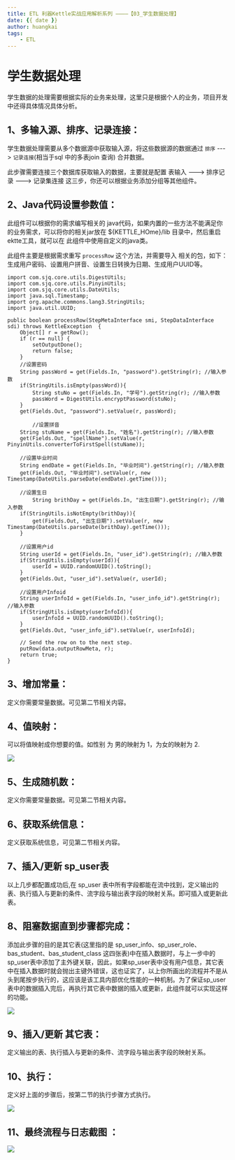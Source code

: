```yaml
---
title: ETL 利器Kettle实战应用解析系列 ————【03_学生数据处理】
date: {{ date }}
author: huangkai
tags:
	- ETL
---
```


# 学生数据处理 #
学生数据的处理需要根据实际的业务来处理，这里只是根据个人的业务，项目开发中还得具体情况具体分析。

## 1、多输入源、排序、记录连接： ##

学生数据处理需要从多个数据源中获取输入源，将这些数据源的数据通过 `排序` ---> `记录连接`(相当于sql 中的多表join 查询) 合并数据。

此步骤需要连接三个数据库获取输入的数据，主要就是配置 表输入 ---> 排序记录 ---> 记录集连接 这三步，你还可以根据业务添加分组等其他组件。

## 2、Java代码设置参数值： ##
此组件可以根据你的需求编写相关的 java代码，如果内置的一些方法不能满足你的业务需求，可以将你的相关jar放在 ${KETTLE_HOme}/lib 目录中，然后重启ektte工具，就可以在 此组件中使用自定义的java类。

此组件主要是根据需求重写  `processRow` 这个方法，并需要导入 相关的包，如下：生成用户密码、设置用户拼音、设置生日转换为日期、生成用户UUID等。

```
import com.sjq.core.utils.DigestUtils;
import com.sjq.core.utils.PinyinUtils;
import com.sjq.core.utils.DateUtils;
import java.sql.Timestamp;
import org.apache.commons.lang3.StringUtils;
import java.util.UUID;

public boolean processRow(StepMetaInterface smi, StepDataInterface sdi) throws KettleException  { 
    Object[] r = getRow(); 
    if (r == null) { 
        setOutputDone(); 
        return false; 
    }   
    //设置密码
	String passWord = get(Fields.In, "password").getString(r); //输入参数
	if(StringUtils.isEmpty(passWord)){
		String stuNo = get(Fields.In, "学号").getString(r); //输入参数 
    	passWord = DigestUtils.encryptPassword(stuNo);
	}
    get(Fields.Out, "password").setValue(r, passWord); 
		
		//设置拼音 
    String stuName = get(Fields.In, "姓名").getString(r); //输入参数
    get(Fields.Out, "spellName").setValue(r, PinyinUtils.converterToFirstSpell(stuName));
	
	//设置毕业时间 
    String endDate = get(Fields.In, "毕业时间").getString(r); //输入参数
    get(Fields.Out, "毕业时间").setValue(r, new Timestamp(DateUtils.parseDate(endDate).getTime()));

	//设置生日
		String brithDay = get(Fields.In, "出生日期").getString(r); //输入参数
	if(StringUtils.isNotEmpty(brithDay)){
    	get(Fields.Out, "出生日期").setValue(r, new Timestamp(DateUtils.parseDate(brithDay).getTime()));
	}

	//设置用户id
	String userId = get(Fields.In, "user_id").getString(r); //输入参数
	if(StringUtils.isEmpty(userId)){
		userId = UUID.randomUUID().toString();
	}
    get(Fields.Out, "user_id").setValue(r, userId);

	//设置用户Infoid
	String userInfoId = get(Fields.In, "user_info_id").getString(r); //输入参数
	if(StringUtils.isEmpty(userInfoId)){
		userInfoId = UUID.randomUUID().toString();
	}
    get(Fields.Out, "user_info_id").setValue(r, userInfoId);
	
    // Send the row on to the next step. 
    putRow(data.outputRowMeta, r);    
    return true; 
}
```

## 3、增加常量： ##
定义你需要常量数据。可见第二节相关内容。

## 4、值映射： ##
可以将值映射成你想要的值。如性别 为 男的映射为 1，为女的映射为 2.

![](https://raw.githubusercontent.com/huankai/blog-resources/master/photos/ETl/02_01.png)

## 5、生成随机数： ##
定义你需要常量数据。可见第二节相关内容。
## 6、获取系统信息： ##
定义获取系统信息，可见第二节相关内容。

## 7、插入/更新 sp_user表 ##
以上几步都配置成功后,在 sp_user 表中所有字段都能在流中找到，定义输出的表、执行插入与更新的条件、流字段与输出表字段的映射关系。即可插入或更新此表。

## 8、阻塞数据直到步骤都完成： ##

添加此步骤的目的是其它表(这里指的是 sp_user_info、sp_user_role、bas_student、bas_student_class 这四张表)中在插入数据时，与上一步中的 sp_user表中添加了主外键关联，因此，如果sp_user表中没有用户信息，其它表中在插入数据时就会抛出主键外错误，这也证实了，以上你所画出的流程并不是从头到尾按步执行的，这应该是该工具内部优化性能的一种机制。为了保证sp_user表中的数据插入完后，再执行其它表中数据的插入或更新，此组件就可以实现这样的功能。

![](https://raw.githubusercontent.com/huankai/blog-resources/master/photos/ETl/02_02.png)


## 9、插入/更新 其它表： ##

定义输出的表、执行插入与更新的条件、流字段与输出表字段的映射关系。

## 10、执行： ##
定义好上面的步骤后，按第二节的执行步骤方式执行。

![](https://raw.githubusercontent.com/huankai/blog-resources/master/photos/ETl/02_03.png)

## 11、最终流程与日志截图 ： ##

![](https://raw.githubusercontent.com/huankai/blog-resources/master/photos/ETl/02_04.png)
